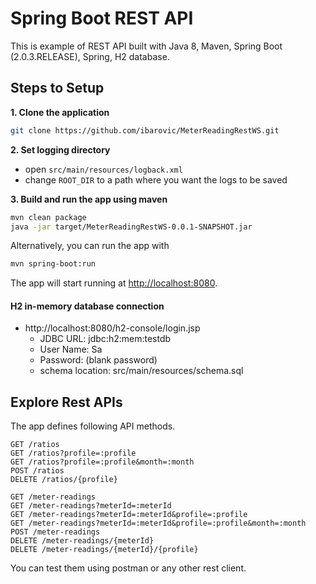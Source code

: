 # Spring Boot REST API

This is example of REST API built with Java 8, Maven, Spring Boot (2.0.3.RELEASE), Spring, H2 database.


## Steps to Setup

**1. Clone the application**

```bash
git clone https://github.com/ibarovic/MeterReadingRestWS.git
```

**2. Set logging directory** 

- open `src/main/resources/logback.xml`
- change `ROOT_DIR` to a path where you want the logs to be saved

**3. Build and run the app using maven**

```bash
mvn clean package
java -jar target/MeterReadingRestWS-0.0.1-SNAPSHOT.jar
```

Alternatively, you can run the app with

```bash
mvn spring-boot:run
```

The app will start running at <http://localhost:8080>.

#### H2 in-memory database connection

- http://localhost:8080/h2-console/login.jsp
  - JDBC URL: jdbc:h2:mem:testdb
  - User Name: Sa
  - Password: (blank password)
  - schema location: src/main/resources/schema.sql
  
## Explore Rest APIs

The app defines following API methods.

    GET /ratios
    GET /ratios?profile=:profile
    GET /ratios?profile=:profile&month=:month
    POST /ratios
    DELETE /ratios/{profile}
    
    GET /meter-readings
    GET /meter-readings?meterId=:meterId
    GET /meter-readings?meterId=:meterId&profile=:profile
    GET /meter-readings?meterId=:meterId&profile=:profile&month=:month
    POST /meter-readings
    DELETE /meter-readings/{meterId}
    DELETE /meter-readings/{meterId}/{profile}

You can test them using postman or any other rest client.
